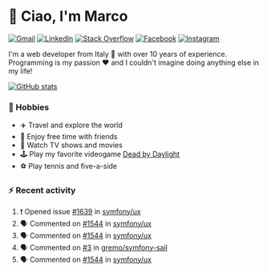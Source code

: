 # 👋 Ciao, I'm Marco

[![Gmail](https://img.shields.io/badge/Gmail-%23BB001B?style=flat-square&logo=gmail&logoColor=white)](mailto:gremo1982@gmail.com)
[![LinkedIn](https://img.shields.io/badge/LinkedIn-%230e76a8?style=flat-square&logo=linkedin)](https://www.linkedin.com/in/marco-polichetti)
[![Stack Overflow](https://img.shields.io/stackexchange/stackoverflow/r/220180?style=flat&logo=stackoverflow&label=Stack%20Overflow&color=%23F47F24)](https://stackoverflow.com/users/220180)
[![Facebook](https://img.shields.io/badge/-Facebook-%234267B2?style=flat-square&logo=facebook&logoColor=white)](https://www.facebook.com/marco.poliketti)
[![Instagram](https://img.shields.io/badge/-Instagram-%23C13584?style=flat-square&logo=instagram&logoColor=white)](https://www.instagram.com/marco.gremo)

I'm a web developer from Italy 🍕 with over 10 years of experience. Programming is my passion ❤️ and I couldn't imagine doing anything else in my life!

[![GitHub stats](https://github-readme-stats.vercel.app/api?username=gremo&show_icons=true&rank_icon=github&theme=transparent)](https://github.com/anuraghazra/github-readme-stats)

### 📅 Hobbies

- ✈️ Travel and explore the world
- 🍻 Enjoy free time with friends
- 🎥 Watch TV shows and movies
- 🕹️ Play my favorite videogame [Dead by Daylight](https://deadbydaylight.com)
- ⚽ Play tennis and five-a-side

### ⚡ Recent activity

<!--START_SECTION:activity-->
1. ❗ Opened issue [#1639](https://github.com/symfony/ux/issues/1639) in [symfony/ux](https://github.com/symfony/ux)
2. 🗣 Commented on [#1544](https://github.com/symfony/ux/issues/1544#issuecomment-2002011971) in [symfony/ux](https://github.com/symfony/ux)
3. 🗣 Commented on [#1544](https://github.com/symfony/ux/issues/1544#issuecomment-2002010594) in [symfony/ux](https://github.com/symfony/ux)
4. 🗣 Commented on [#3](https://github.com/gremo/symfony-sail/issues/3#issuecomment-2001950593) in [gremo/symfony-sail](https://github.com/gremo/symfony-sail)
5. 🗣 Commented on [#1544](https://github.com/symfony/ux/issues/1544#issuecomment-2001947309) in [symfony/ux](https://github.com/symfony/ux)
<!--END_SECTION:activity-->
